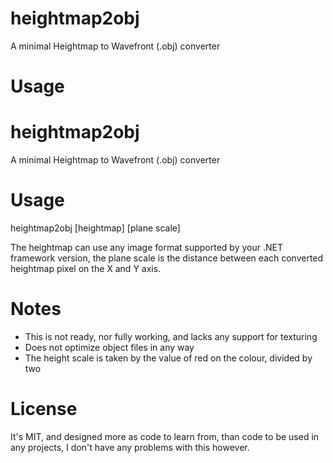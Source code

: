 heightmap2obj
=============

A minimal Heightmap to Wavefront (.obj) converter

Usage
=============
heightmap2obj
=============

A minimal Heightmap to Wavefront (.obj) converter

Usage
=============

heightmap2obj [heightmap] [plane scale]

The heightmap can use any image format supported by your .NET framework version, the plane scale is the distance between each converted heightmap pixel on the X and Y axis.

Notes
=============

- This is not ready, nor fully working, and lacks any support for texturing
- Does not optimize object files in any way
- The height scale is taken by the value of red on the colour, divided by two

License
=============

It's MIT, and designed more as code to learn from, than code to be used in any projects, I don't have any problems with this however.
